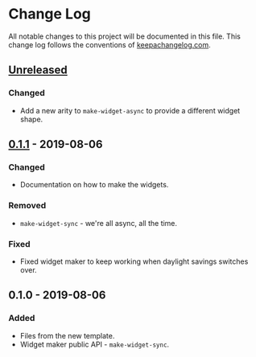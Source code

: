 # Change Log
All notable changes to this project will be documented in this file. This change log follows the conventions of [keepachangelog.com](http://keepachangelog.com/).

## [Unreleased]
### Changed
- Add a new arity to `make-widget-async` to provide a different widget shape.

## [0.1.1] - 2019-08-06
### Changed
- Documentation on how to make the widgets.

### Removed
- `make-widget-sync` - we're all async, all the time.

### Fixed
- Fixed widget maker to keep working when daylight savings switches over.

## 0.1.0 - 2019-08-06
### Added
- Files from the new template.
- Widget maker public API - `make-widget-sync`.

[Unreleased]: https://github.com/your-name/hpscraper/compare/0.1.1...HEAD
[0.1.1]: https://github.com/your-name/hpscraper/compare/0.1.0...0.1.1
